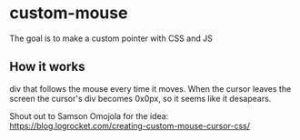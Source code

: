 # custom-mouse

The goal is to make a custom pointer with CSS and JS

## How it works

div that follows the mouse every time it moves. When the cursor leaves the screen the cursor's div becomes 0x0px, so it seems like it desapears.


Shout out to Samson Omojola for the idea: https://blog.logrocket.com/creating-custom-mouse-cursor-css/
